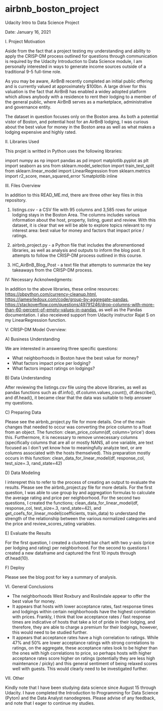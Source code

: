 # airbnb_boston_project
Udacity Intro to Data Science Project

Date: January 16, 2021

I. Project Motivation

Aside from the fact that a project testing my understanding and ability to apply the CRISP-DM process outlined for questions through communication is required by the Udacity Introduction to Data Science module, I am personally interested in ways to generate income sources outside of a traditional 9-5 full-time role.

As you may be aware, AirBnB recently completed an initial public offering and is currently valued at approximately $100bn. A large driver for this valuation is the fact that AirBnB has enabled a widey adopted platform which allows anybody with a residence to rent their lodging to a member of the general public, where AirBnB serves as a marketplace, administrative and governance entity. 

The dataset in question focuses only on the Boston area. As both a potential vistor of Boston, and potential host for an AirBnB lodging, I was curious about the best value for money in the Boston area as well as what makes a lodging expensive and highly rated.

II. Libraries Used

This projet is writted in Python uses the following libraries:

import numpy as np
import pandas as pd
import matplotlib.pyplot as plt
import seaborn as sns
from sklearn.model_selection import train_test_split
from sklearn.linear_model import LinearRegression
from sklearn.metrics import r2_score, mean_squared_error
%matplotlib inline


III. Files Overview

In addition to this READ_ME.md, there are three other key files in this repository.

1) listings.csv - a CSV file with 95 columns and 3,585 rows for unique lodging stays in the Boston Area. The columns includes various information about the host, property, listing, guest and review. With this dataset, it is clear that we will be able to explore topics relevant to my interest area: best value for money and factors that impact price / ratings.

2) airbnb_project.py - a Python file that includes the aforementioned libraries, as well as analysis and outputs to inform the blog post. It attempts to follow the CRISP-DM process outlined in this course.

3) HC_AirBnB_Blog_Post - a text file that attempts to summarize the key takeaways from the CRISP-DM process. 

IV: Necessary Acknolwedgments:

In addition to the above libraries, these online resources: https://pbpython.com/currency-cleanup.html, https://jamesrledoux.com/code/group-by-aggregate-pandas, https://stackoverflow.com/questions/49791246/drop-columns-with-more-than-60-percent-of-empty-values-in-pandas, as well as the Pandas documentation. I also receieved support from Udacity instructor Rajat S on my LinearRegression function.


V: CRISP-DM Model Overview:

A) Business Understanding 

We are interested in answering three specific questions:

- What neighborhoods in Boston have the best value for money?
- What factors impact price per lodging?
- What factors impact ratings on lodgings?

B) Data Understanding

After reviewing the listings.csv file using the above libraries, as well as pandas functions such as df.info(), df.column.values_count(), df.describe(), and df.head(), it became clear that the data was suitable to help annswer my questions.

C) Preparing Data

Please see the airbnb_project.py file for more details. One of the main changes that needed to occur was converting the price column to a float from an object. The function: clean_price_column(df, column='price') does this. Furthermore, it is necessary to remove unnecessary columns (specifically columns that are all or mostly NANS, all one variable, are text focused as I don't yet know how to meaningfully analyze text, or are columns associated with the hosts themselved). This preparation mostly occurs in this function: clean_data_for_linear_model(df, response_col, test_size=.3, rand_state=42)

D) Data Modeling

I interepret this to refer to the process of creating an output to evaluate the results. Please see the airbnb_project.py file for more details. For the first question, I was able to use group by and aggregation formulas to calculate the average rating and price per neighborhood. For the second two questions, I created the functions; clean_data_for_linear_model(df, response_col, test_size=.3, rand_state=42), and get_coefs_for_linear_model(coefficients, train_data) to understand the strength of the relationship between the various normalized categories and the price and review_scores_rating variables.

E) Evaluate the Results

For the first question, I created a clustered bar chart with two y-axis (price per lodging and rating) per neighborhood. For the second to questions I created a new dataframe and captured the first 10 inputs through df.head(10).

F) Deploy

Please see the blog post for key a summary of analysis.

VI. General Conclusions

- The neighborhoods West Roxbury and Roslindale appear to offer the best value for money.
- It appears that hosts with lower acceptance rates, fast response times and lodgings within certain neighborhoods have the highest correlation with prices. Frankly, I think that low acceptance rates / fast response times are indicative of hosts that take a lot of pride in their lodging, and therefore, they are able to charge a premium for their lodgings, however, this would need to be studied further.
- It appears that acceptance rates have a high correlation to ratings. While 47% and 50% are lower acceptance ratings with strong correlations to ratings, on the aggregate, these acceptance rates look to be higher than the ones with high correlations to price, so perhaps hosts with higher acceptance rates score higher on ratings (potentially they are less high maintenance / picky) and this general sentiment of being relaxed scores well with guests. This would clearly need to be investigated further. 


VII. Other

Kindly note that I have been studying data science since August 15 through Udacity. I have completed the Introduction to Programming for Data Science (Pyton) and the Data Analyst nanodegrees. Please advise of any feedback, and note that I eager to continue my studies. 
